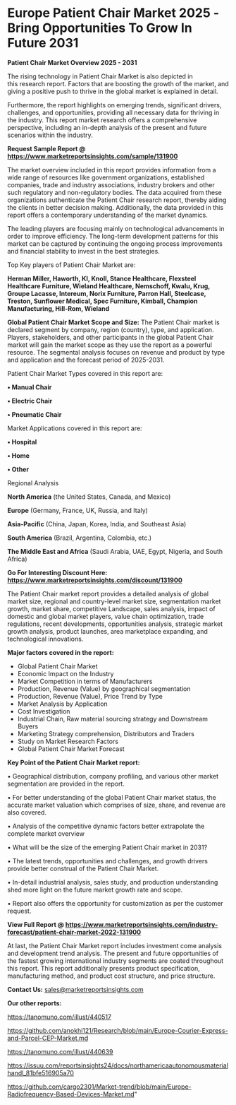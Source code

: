# Europe Patient Chair Market 2025 -Bring Opportunities To Grow In Future 2031

<Strong> Patient Chair Market Overview 2025 - 2031</strong>

The rising technology in Patient Chair Market is also depicted in this research report. Factors that are boosting the growth of the market, and giving a positive push to thrive in the global market is explained in detail.

Furthermore, the report highlights on emerging trends, significant drivers, challenges, and opportunities, providing all necessary data for thriving in the industry. This report market research offers a comprehensive perspective, including an in-depth analysis of the present and future scenarios within the industry.

<strong>Request Sample Report @ <a href=https://www.marketreportsinsights.com/sample/131900>https://www.marketreportsinsights.com/sample/131900</a></strong>

The market overview included in this report provides information from a wide range of resources like government organizations, established companies, trade and industry associations, industry brokers and other such regulatory and non-regulatory bodies. The data acquired from these organizations authenticate the Patient Chair research report, thereby aiding the clients in better decision making. Additionally, the data provided in this report offers a contemporary understanding of the market dynamics.

The leading players are focusing mainly on technological advancements in order to improve efficiency. The long-term development patterns for this market can be captured by continuing the ongoing process improvements and financial stability to invest in the best strategies.

Top Key players of Patient Chair Market are:

<strong>Herman Miller, Haworth, KI, Knoll, Stance Healthcare, Flexsteel Healthcare Furniture, Wieland Healthcare, Nemschoff, Kwalu, Krug, Groupe Lacasse, Intereum, Norix Furniture, Parron Hall, Steelcase, Treston, Sunflower Medical, Spec Furniture, Kimball, Champion Manufacturing, Hill-Rom, Wieland</strong>

<strong><b>Global Patient Chair Market Scope and Size:</b></strong>
The Patient Chair market is declared segment by company, region (country), type, and application. Players, stakeholders, and other participants in the global Patient Chair market will gain the market scope as they use the report as a powerful resource. The segmental analysis focuses on revenue and product by type and application and the forecast period of 2025-2031.

Patient Chair Market Types covered in this report are:

<strong>• Manual Chair

• Electric Chair

• Pneumatic Chair</strong>

Market Applications covered in this report are:

<strong>• Hospital

• Home

• Other</strong> 

Regional Analysis

<strong>North America</strong> (the United States, Canada, and Mexico)

<strong>Europe</strong> (Germany, France, UK, Russia, and Italy)

<strong>Asia-Pacific</strong> (China, Japan, Korea, India, and Southeast Asia)

<strong>South America</strong> (Brazil, Argentina, Colombia, etc.)

<strong>The Middle East and Africa</strong> (Saudi Arabia, UAE, Egypt, Nigeria, and South Africa)

<strong>Go For Interesting Discount Here: <a href=https://www.marketreportsinsights.com/discount/131900>https://www.marketreportsinsights.com/discount/131900</a></strong>

The Patient Chair market report provides a detailed analysis of global market size, regional and country-level market size, segmentation market growth, market share, competitive Landscape, sales analysis, impact of domestic and global market players, value chain optimization, trade regulations, recent developments, opportunities analysis, strategic market growth analysis, product launches, area marketplace expanding, and technological innovations.

<strong><b>Major factors covered in the report:</b></strong>
<ul>
  <li>Global Patient Chair Market </li>
  <li>Economic Impact on the Industry</li>
  <li>Market Competition in terms of Manufacturers</li>
  <li>Production, Revenue (Value) by geographical segmentation</li>
  <li>Production, Revenue (Value), Price Trend by Type</li>
  <li>Market Analysis by Application</li>
  <li>Cost Investigation</li>
  <li>Industrial Chain, Raw material sourcing strategy and Downstream Buyers</li>
  <li>Marketing Strategy comprehension, Distributors and Traders</li>
  <li>Study on Market Research Factors</li>
  <li>Global Patient Chair Market Forecast</li>
</ul>

<strong><b>Key Point of the Patient Chair Market report:</b></strong>

• Geographical distribution, company profiling, and various other market segmentation are provided in the report.

• For better understanding of the global Patient Chair market status, the accurate market valuation which comprises of size, share, and revenue are also covered.

• Analysis of the competitive dynamic factors better extrapolate the complete market overview

• What will be the size of the emerging Patient Chair market in 2031?

• The latest trends, opportunities and challenges, and growth drivers provide better construal of the Patient Chair Market.

• In-detail industrial analysis, sales study, and production understanding shed more light on the future market growth rate and scope.

• Report also offers the opportunity for customization as per the customer request.

<strong><b>View Full Report @ <a href=https://www.marketreportsinsights.com/industry-forecast/patient-chair-market-2022-131900>https://www.marketreportsinsights.com/industry-forecast/patient-chair-market-2022-131900</a></b></strong>


At last, the Patient Chair Market report includes investment come analysis and development trend analysis. The present and future opportunities of the fastest growing international industry segments are coated throughout this report. This report additionally presents product specification, manufacturing method, and product cost structure, and price structure.

<strong>Contact Us:</strong>
sales@marketreportsinsights.com

<strong>Our other reports:</strong>

<a href=https://tanomuno.com/illust/440517>https://tanomuno.com/illust/440517</a>

<a href=https://github.com/anokhi121/Research/blob/main/Europe-Courier-Express-and-Parcel-CEP-Market.md>https://github.com/anokhi121/Research/blob/main/Europe-Courier-Express-and-Parcel-CEP-Market.md</a>

<a href=https://tanomuno.com/illust/440639>https://tanomuno.com/illust/440639</a>

<a href=https://issuu.com/reportsinsights24/docs/northamericaautonomousmaterialhandl_81bfe516905a70>https://issuu.com/reportsinsights24/docs/northamericaautonomousmaterialhandl_81bfe516905a70</a>

<a href=https://github.com/cargo2301/Market-trend/blob/main/Europe-Radiofrequency-Based-Devices-Market.md>https://github.com/cargo2301/Market-trend/blob/main/Europe-Radiofrequency-Based-Devices-Market.md</a>"

